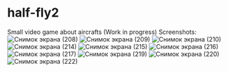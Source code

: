 # half-fly2
Small video game about aircrafts (Work in progress) 
Screenshots:
![Снимок экрана (208)](https://user-images.githubusercontent.com/60045146/193033082-3e0273e5-f2b3-4a39-acb1-22b07c17b430.png)
![Снимок экрана (209)](https://user-images.githubusercontent.com/60045146/193033094-497c6b6b-4a0c-4d39-975a-315246c4058e.png)
![Снимок экрана (210)](https://user-images.githubusercontent.com/60045146/193033098-c24e7697-ea46-4476-934d-9371b06e1efa.png)
![Снимок экрана (214)](https://user-images.githubusercontent.com/60045146/193033099-f4a443b3-53df-4714-8d0a-1e3e4727eac3.png)
![Снимок экрана (215)](https://user-images.githubusercontent.com/60045146/193033103-bdc19a64-18e0-481d-98a2-cbaa40a289cf.png)
![Снимок экрана (216)](https://user-images.githubusercontent.com/60045146/193033107-4d9b37c1-59b0-412d-86aa-115fb9323604.png)
![Снимок экрана (217)](https://user-images.githubusercontent.com/60045146/193033109-f3d401a6-1055-4fb9-adea-3e910374981f.png)
![Снимок экрана (219)](https://user-images.githubusercontent.com/60045146/193033111-330e6d7f-6786-4656-aae5-d53945d1c72f.png)
![Снимок экрана (220)](https://user-images.githubusercontent.com/60045146/193033122-fe320cc2-3dca-40ab-a79f-ca649706c473.png)
![Снимок экрана (222)](https://user-images.githubusercontent.com/60045146/193033126-3f363db0-0292-4b40-bcf7-0f062f7d634a.png)
